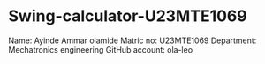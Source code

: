 # Swing-calculator-U23MTE1069
Name: Ayinde Ammar olamide 
Matric no: U23MTE1069
Department: Mechatronics engineering 
GitHub account: ola-leo

